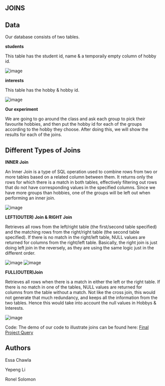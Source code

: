 ## JOINS





## Data

Our database consists of two tables.

**students**

This table has the student id, name & a temporaily empty column of hobby id.

![image](https://github.com/PiaoLing-nb/comm-final-presentation/assets/138830908/4819c21e-3231-43aa-b3b4-43ec024cb718)







**interests**

This table has the hobby & hobby id.

![image](https://github.com/PiaoLing-nb/comm-final-presentation/assets/138830908/2c0d5763-c6ef-4f72-8cce-c80236979586)








**Our experiment**

We are going to go around the class and ask each group to pick their favourite hobbies, and then put the hobby id for each of the groups according to the hobby they choose. After doing this, we will show the results for each of the joins.


## Different Types of Joins
**INNER Join**

An Inner Join is a type of SQL operation used to combine rows from two or more tables based on a related column between them. It returns only the rows for which there is a match in both tables, effectively filtering out rows that do not have corresponding values in the specified columns. Since we have more groups than hobbies, one of the groups will be left out when performing an inner join.

![image](https://github.com/PiaoLing-nb/comm-final-presentation/assets/138830908/f69dcc91-3551-4a8e-ac55-c673b18dd65a)







**LEFT(OUTER) Join & RIGHT Join**

Retrieves all rows from the left/right table (the first/second table specified) and the matching rows from the right/right table (the second table specified). If there is no match in the right/left table, NULL values are returned for columns from the right/left table.
Basically, the right join is just doing left join in the reversely, as they are using the same logic just in the different order.

![image](https://github.com/PiaoLing-nb/comm-final-presentation/assets/138830908/ec9cbe75-8ccd-4871-bf98-35dca8f13055)
![image](https://github.com/PiaoLing-nb/comm-final-presentation/assets/138830908/47da5d0f-859b-485c-a067-787069d53f06)




 


**FULL(OUTER)Join**

Retrieves all rows when there is a match in either the left or the right table. If there is no match in one of the tables, NULL values are returned for columns from the table without a match. Not like the cross join, this would not generate that much redundancy, and keeps all the information from the two tables. Hence this would take into account the null values in Hobbys & Interests.

![image](https://github.com/PiaoLing-nb/comm-final-presentation/assets/138830908/5eacd35d-774d-4508-8f4b-a6c9e01c8910)




Code:
The demo of our code to illustrate joins can be found here:
[Final Project Query](/SQL_Final_Project.sql)


## Authors

Essa Chawla

Yepeng Li

Ronel Solomon











